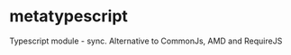 metatypescript
==============

Typescript module - sync. Alternative to CommonJs, AMD and RequireJS
